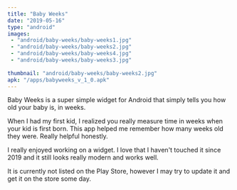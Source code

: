 ```yaml
---
title: "Baby Weeks"
date: "2019-05-16"
type: "android"
images:
 - "android/baby-weeks/baby-weeks1.jpg"
 - "android/baby-weeks/baby-weeks2.jpg"
 - "android/baby-weeks/baby-weeks4.jpg"
 - "android/baby-weeks/baby-weeks3.jpg"
 
thumbnail: "android/baby-weeks/baby-weeks2.jpg"
apk: "/apps/babyweeks_v_1_0.apk"
---
```


Baby Weeks is a super simple widget for Android that simply tells you how old your baby is, in weeks.

When I had my first kid, I realized you really measure time in weeks when your kid is first born. This app helped me remember how many weeks old they were. Really helpful honestly.

I really enjoyed working on a widget. I love that I haven't touched it since 2019 and it still looks really modern and works well.

It is currently not listed on the Play Store, however I may try to update it and get it on the store some day.